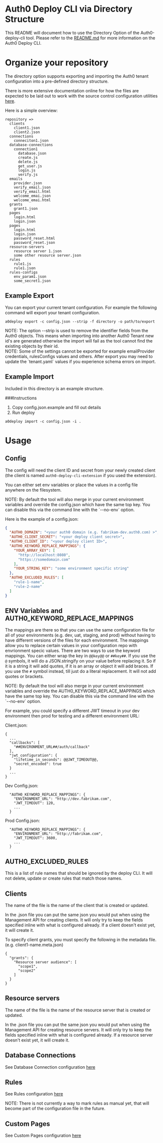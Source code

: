 # Auth0 Deploy CLI via Directory Structure

This README will document how to use the Directory Option of the Auth0-deploy-cli tool. Please refer to the [README.md](README.md) for more information on the Auth0 Deploy CLI.

# Organize your repository
The directory option supports exporting and importing the Auth0 tenant configuration into a pre-defined directory structure.

There is more extensive documentation online for how the files are expected to be laid out to work with the source control configuration utilities [here](https://auth0.com/docs/extensions/github-deploy).  

Here is a simple overview:

```
repository => 
  clients
    client1.json
    client2.json
  connections
    conneciton1.json
  database-connections
    connection1
      database.json
      create.js
      delete.js
      get_user.js
      login.js
      verify.js
  emails
    provider.json
    verify_email.json
    verify_email.html
    welcome_emai.json
    welcome_emai.html
  grants
    grant1.json
  pages
    login.html
    login.json
  pages
    login.html
    login.json
    password_reset.html
    password_reset.json
  resource-servers
    resource server 1.json
    some other resource server.json
  rules
    rule1.js
    rule1.json
  rules-configs
    env_param1.json
    some_secret1.json
```

## Example Export
You can export your current tenant configuration. For example the following command will export your tenant configuration.

`a0deploy export -c config.json --strip -f directory -o path/to/export`

<aside class="notice">NOTE: The option --strip is used to remove the identifier fields from the Auth0 objects. This means when importing into another Auth0 Tenant new id's are generated otherwise the import will fail as the tool cannot find the existing objects by their id.</aside>

<aside class="warning">NOTE: Some of the settings cannot be exported for example emailProvider credentials, rulesConfigs values and others. After export you may need to update the `tenant.yaml` values if you experience schema errors on import.</aside>


## Example Import
Included in this directory is an example structure.

###Instructions

1. Copy config.json.example and fill out details
2. Run deploy
```
a0deploy import -c config.json -i .
```

# Usage

## Config
The config will need the client ID and secret from your newly created client (the client is named `auth0-deploy-cli-extension` if you used the extension).

You can either set env variables or place the values in a config file anywhere on the filesystem.

<aside class="notice">NOTE: By default the tool will also merge in your current environment variables and override the config.json which have the same top key. You can disable this via the command line with the `--no-env` option.</aside>

Here is the example of a config.json:

```json
{
  "AUTH0_DOMAIN": "<your auth0 domain (e.g. fabrikam-dev.auth0.com) >",
  "AUTH0_CLIENT_SECRET": "<your deploy client secret>",
  "AUTH0_CLIENT_ID": "<your deploy client ID>",
  "AUTH0_KEYWORD_REPLACE_MAPPINGS": {
    "YOUR_ARRAY_KEY": [
      "http://localhost:8080",
      "https://somedomain.com"
    ],
    "YOUR_STRING_KEY": "some environment specific string"
  },
  "AUTH0_EXCLUDED_RULES": [
    "rule-1-name",
    "rule-2-name"
  ]
}
```

## ENV Variables and AUTH0_KEYWORD_REPLACE_MAPPINGS
The mappings are there so that you can use the same configuration file for all of your environments (e.g. dev, uat, staging, and prod) without having to have different versions of the files for each environment.  The mappings allow you to replace certain values in your configuration repo with envrionment specic values.  There are two ways to use the keyword mappings.  You can either wrap the key in `@@key@@` or `##key##`.  If you use the `@` symbols, it will do a JSON.stringify on your value before replacing it.  So if it is a string it will add quotes, if it is an array or object it will add braces.  If you use the `#` symbol instead, till just do a literal replacement.  It will not add quotes or brackets.

<aside class="notice">NOTE: By default the tool will also merge in your current environment variables and override the AUTH0_KEYWORD_REPLACE_MAPPINGS which have the same top key. You can disable this via the command line with the `--no-env` option.</aside>

For example, you could specify a different JWT timeout in your dev environment then prod for testing and a different environment URL:

Client.json:
```
{
  ... 
  "callbacks": [
    "##ENVIRONMENT_URL##/auth/callback"
  ],
  "jwt_configuration": {
    "lifetime_in_seconds": @@JWT_TIMEOUT@@,
    "secret_encoded": true
  }
  ...
}
```

Dev Config.json:
```
  "AUTH0_KEYWORD_REPLACE_MAPPINGS": {
    "ENVIRONMENT_URL": "http://dev.fabrikam.com",
    "JWT_TIMEOUT": 120,
    ...
  }
```

Prod Config.json:
```
  "AUTH0_KEYWORD_REPLACE_MAPPINGS": {
    "ENVIRONMENT_URL": "http://fabrikam.com",
    "JWT_TIMEOUT": 3600,
    ...
  }
```

## AUTH0_EXCLUDED_RULES
This is a list of rule names that should be ignored by the deploy CLI.  It will not delete, update or create rules that match those names.

## Clients
The name of the file is the name of the client that is created or updated.

In the .json file you can put the same json you would put when using the Management API for creating clients.  It will only try to keep the fields specified inline with what is configured already.  If a client doesn't exist yet, it will create it.  

To specify client grants, you must specify the following in the metadata file.  (e.g. client1-name.meta.json)

```
{
  "grants": {
    "Resource server audience": [
      "scope1",
      "scope2"
    ]
  }
}
```

## Resource servers
The name of the file is the name of the resource server that is created or updated.

In the .json file you can put the same json you would put when using the Management API for creating resource servers.  It will only try to keep the fields specified inline with what is configured already.  If a resource server doesn't exist yet, it will create it.

## Database Connections
See Database Connection configuration [here](https://auth0.com/docs/extensions/github-deploy#deploy-database-connection-scripts)

## Rules
See Rules configuration [here](https://auth0.com/docs/extensions/github-deploy#deploy-rules)

NOTE: There is not currently a way to mark rules as manual yet, that will become part of the configuration file in the future.

## Custom Pages
See Custom Pages configuration [here](https://auth0.com/docs/extensions/github-deploy#deploy-hosted-pages)
